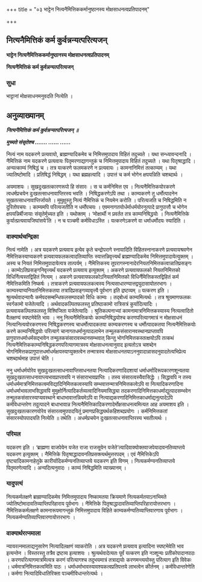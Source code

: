 +++
title = "०३ भाट्टेन नित्यनैमित्तिककर्मानुष्ठानस्य मोक्षसाधनत्वप्रतिपादनम्"

+++


## नित्यनैमित्तिकं कर्म कुर्वन्नन्यत्परित्यजन्

**भाट्टेन नित्यनैमित्तिककर्मानुष्ठानस्य मोक्षसाधनत्वप्रतिपादनम्**

**नित्यनैमित्तिकं कर्म कुर्वन्नन्यत्परित्यजन्**

### **सुधा**

भाट्टानां मोक्षसाधनमनुवदति नित्येति ।

## **अनुव्याख्यानम्**

***नित्यनैमित्तिकं कर्म कुर्वन्नन्यत्परित्यजन् ॥***

***मुच्यते संसृतेश्च ....... ...... ......***

नित्यं नाम यदकरणे प्रत्यवायो, ब्राह्मण्यादिकमेव च निमित्तमुपादाय विहितं तदुच्यते । यथा सन्ध्यावन्दनादि । नैमित्तिकं नाम यदकरणे प्रत्यवायः पितृमरणाद्यागन्तुकं च निमित्तमुपादाय विहितं तदुच्यते । यथा पितृश्राद्धादि । अन्यत्काम्यं निषिद्धं च । तत्र यत्करणे फलमकरणे न प्रत्यवायः । कामनानिमित्तं तत्काम्यम् । यथा ज्यातिष्टोमादि । प्रतिषिद्धं निषिद्धम् । यथा ब्रह्महत्यादि । उपात्तं च कर्म भोगेन क्षपयन्निति चशब्दार्थः ।

अयमाशयः । सुखदुःखतत्कारणरूपो हि संसारः । स च कर्मनिमित्त एव । नित्यनैमित्तिकयोरकरणे त्वधर्मप्रचयेन दुःखतत्साधनावाप्तिरस्य भवति । निषिद्धकरणेऽपि तथा । काम्यकरणे तु धर्मोत्पादनेन सुखतत्साधनावाप्तिर्जायते । मुमुक्षुस्तु नित्यं नैमित्तिकं च नियमेन करोति । परित्यजति च निषिद्धमिति न दुरितोपचयः । काम्यमपि परित्यजतीति न धर्मोपचयः । एवमनागतयोर्धर्माधर्मयोरनुत्पादे प्रागुपात्तौ च भोगेन क्षपयन्निर्बीजायाः संसृतेर्मुच्यत इति । यथोक्तम् । ‘मोक्षार्थी न प्रवर्तत तत्र काम्यनिषिद्धयोः । नित्यनैमित्तिके कुर्यात्प्रत्यवायजिघांसये’ति । न च पञ्चमी कर्मविधाऽस्ति । यत्करणेऽकरणे वा धर्माधर्मोदयः स्यादिति ।

### **वाक्यार्थचन्द्रिका**

नित्यं नामेति । अत्र यदकरणे प्रत्यवाय इत्येव कृते चन्द्रोपरागे स्नायादिति विहितस्नानाकरणे प्रत्यवायश्रवणेन नैमित्तिकस्याप्यकरणे प्रत्यवायफलकत्वादतिव्याप्तिः स्यात्तन्निवृत्त्यर्थं ब्राह्मण्यादिकमेव निमित्तमुपादायेत्युक्तम् । अस्य च नियतं निमित्तमुपादायेत्यत्र तात्पर्यम् । नैमित्तिकस्य तूपरागस्नानादेरनियतनिमित्तकत्वान्नातिप्रसङ्गः । काम्येऽतिप्रसङ्गनिवृत्त्यर्थं यदकरणे प्रत्यवाय इत्युक्तम् । अकरणे प्रत्यवायफलको नियतनिमित्तको विधिर्नित्यस्तद्विहितं नित्यम् । अकरणे प्रत्यवायफलकोऽनियतनिमित्तको विधिर्नैमित्तिकस्तद्विहितं कर्म नैमित्तिकमिति निष्कर्षः । तत्राकरणे प्रत्यवायफलकत्वस्य नित्यसाधारण्यात्तद्व्युदासायोतरभागः । काम्यस्याप्यनियतनिमित्तकतया तत्रादिप्रसङ्गव्यावृत्त्यै पूर्वभाग इति द्रष्टव्यम् ॥ यत्करण इति । श्रुत्यर्थवादन्यायैः कर्मपदसम्बन्धिफलसम्पादको विधिः काम्यः । तद्बोध्यं काम्यमित्यर्थः । तत्र श्रूयमाणफलकः स्वर्गकामो यजेतेत्यादि । अर्थवादकल्पितफलस्तु प्रतिष्ठाकामो रात्रिसत्रं कुर्यादित्यादिः । प्रत्यवायकल्पितफलस्तु विश्विजिता यजेतेत्यादिः । श्रुतिकल्पनाभ्यां कामनामात्रनिमित्तकस्यास्य नित्यत्वादितो वैलक्षण्यं स्पष्टमेवेति भावः । ननु नित्यनैमित्तिकयोः काम्यनिषिद्धयोश्च करणपरित्यागमात्रं न मोक्षसाधनं नित्यानित्ययोरकरणस्य निषिद्धकरणस्य चाधर्मोत्पादकतया काम्यकरणस्य च धर्मोत्पादकतया नित्यनैमित्तिकयोः करणे काम्यनिषिद्धयोः परित्यागे चानागतधर्मानुत्पादलाभेन तन्मूलकसंसारानवस्थानप्राप्तावपि प्रागुपात्तधर्माधर्मसद्भावेन तन्मूलकसंसारावस्थानसम्भवात् किन्तु भोगनिमित्तकस्तत्क्षयोऽपि तत्कथं नित्यनैमित्तिककाम्यनिषिद्धकरणपरित्यागमात्रस्य मोक्षसाधनत्वानुवाद इत्यतोऽत्र चशब्देन भोगनिमित्तकप्रागुपात्तधर्माधर्मक्षयस्याप्युक्तत्वेन तन्मात्रस्य मोक्षसाधनतयाऽननुवादान्नासदनुवादतेत्यभिप्रेत्य चशब्दार्थमाह उपात्तं चेति ।

ननु धर्माधर्मयोरेव सुखदुःखतत्साधनावाप्तिसाधनतया नित्यादिकरणादिदशायां धर्माधर्मादिरूपकारणशून्यतया सुखदुःखतत्साधनावाप्त्यभावप्राप्तावपि न संसाराभावप्राप्तिः । तस्य संसारत्वस्यैवासिद्धेः । सिद्धावपि न तस्य धर्माधर्ममात्रनिमित्तकत्वमविद्यादिनिमित्तकत्वस्यापि सम्भवात्तन्मात्रनिमित्तकत्वेऽपि वा नित्यादिकरणादिना धर्माधर्माभावलाभसिद्धावपि मुमुक्षोर्नित्यादिकर्तव्यत्वादिनियमासिद्ध्या तदकरणादिनिमित्तकाधर्माद्युत्पादसम्भवेन तन्मूलकसंसारस्याप्यवस्थाने बाधाभावात्तन्नियमेऽपि वा नित्याद्यकरणादिनिमित्तकाधर्माद्यनुत्पादेऽपि कर्मविधान्तरेण तदुत्पादने बाधाभावान्न नित्यनैमित्तिकादिकरणादेर्मोक्षसाधनत्वमित्यत आह अयमाशय इति । सुखदुःखतत्कारणयोरेव संसारत्वमुपपादयितुं प्रमाणप्रसिद्ध्यर्थकहिशब्दप्रयोगः । कर्मनिमित्तकतां संसारस्योपपादयति नित्येति ॥ तथेति । अधर्मप्रचयेन दुःखतत्साधनावाप्तिरस्य भवतीत्यर्थः ।

### **परिमल** 

यदकरण इति । ‘ब्राह्मणा वाजपेयेन यजेत राजा राजसूयेन यजेते’त्यादिवाक्योक्तवाजपेयादावनतिव्याप्तये यदकरण इत्युक्तम् । नैमित्तिके पितृश्राद्धादावनतिप्रसक्त्यर्थमुत्तरपदम् । एवं नैमित्तिकेऽपि वृष्ट्यादिकामनाहेतुके कारीर्यादिकर्मण्यनतिव्याप्तये यदकरण इति विणम् । नित्यकर्मण्यनतिव्याप्तये पितृमरणेत्यादि । अन्यदित्यनुवादः । काम्यं निषिद्धमिति व्याख्यानम् ।

### **यादुपत्यं**

नित्यकर्मलक्षणे ब्राह्मण्यादिकमेव निमित्तमुपादाय निष्कामतया क्रियमाणे नित्यकर्मतयाऽनाभिमते ज्योतिष्टोमादावतिव्याप्तिपरिहाराय पूर्वभागः । नैमित्तिके पितृश्राद्धादावतिव्याप्तिपरिहारायोत्तरभागः । नैमित्तिककर्मलक्षणे कामनारूपमागन्तुकं निमित्तमुपादाय विहिते काम्यकर्मण्यतिव्याप्तिवारणाय पूर्वभागः । नित्यकर्मण्यतिव्याप्तिवारणायोत्तरभागः ।

### **वाक्यार्थरत्नमाला**

न्यायरत्नमालाद्यनुसारेण नित्यादिलक्षणं व्याकरोति । अत्र यदकरणे प्रत्यवाय इत्यादिना स्पष्टमेवेति भाव इत्यन्तेन । विस्तरस्तु तत्रैव द्रष्टव्य इत्याशयः । श्रुत्यर्थवादेत्यतः पूर्वं यत्करण इति नञ्शून्यः प्रतीकोपादानपाठः । करणपरित्यागमात्रमित्यत्र करणं परित्यागश्च तदुभयमात्रं तत्राद्ययोः करणमन्त्ययोस्तु परित्याग इति विवेकः । धर्ममात्रनिमित्तकत्वमिति पाठः । धर्माधर्माभावस्यावश्यकत्वप्रतिपत्तये लाभत्वेन कीर्तनम् । कर्मविधान्तरेणेति । कर्मणा नित्यादिविधातिरिक्ता पञ्चमीविधान्तरेत्यर्थः ।

